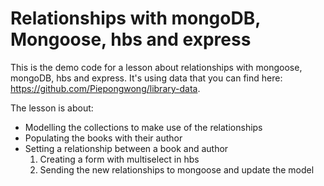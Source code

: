 # Relationships with mongoDB, Mongoose, hbs and express

This is the demo code for a lesson about relationships with mongoose, mongoDB, hbs and express. It's using data that you can find here: https://github.com/Piepongwong/library-data. 

The lesson is about:
* Modelling the collections to make use of the relationships
* Populating the books with their author
* Setting a relationship between a book and author
    1. Creating a form with multiselect in hbs  
    2. Sending the new relationships to mongoose and update the model